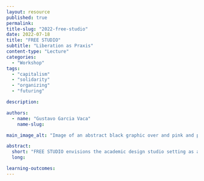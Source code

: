 ```yaml
---
layout: resource
published: true
permalink:
title-slug: "2022-free-studio"
date: 2022-07-18
title: "FREE STUDIO"
subtitle: "Liberation as Praxis"
content-type: "Lecture"
categories:
  - "Workshop"
tags:
  - "capitalism"
  - "solidarity"
  - "organizing"
  - "futuring"

description:

authors:
  - name: "Gustavo Garcia Vaca"
    name-slug:

main_image_alt: "Image of an abstract black graphic over and pink and purple background."

abstract:
  short: "​FREE STUDIO envisions the academic design studio setting as an interdisciplinary space that elevates freedom of creative endeavor and a multiplicity of approaches. ​FREE STUDIO envisions the academic design studio setting as an interdisciplinary space that elevates freedom of creative endeavor and a multiplicity of approaches. FREE STUDIO connects the studio with abstract visual art, abolitionist practice, futurism and liberatory music concepts.The work of author/artist Patrisse Cullors, architect Sumayya Vally and Detroit Techno artists Underground Resistance and Jeff Mills, and others will be discussed. Opening up new ways of thinking [both from within and from without ourselves] can potentially lead to material changes in our bodies and our environment. FREE STUDIO is liberated from the constraints of grading, administrative systems, client concerns, programmatic limitations and prescribed outcomes. FREE STUDIO allows the flow of ideas from our pasts/heritages/cultures, from our tenuous yet precious present and from the future selves that we are becoming."
  long:

learning-outcomes:
---
```

